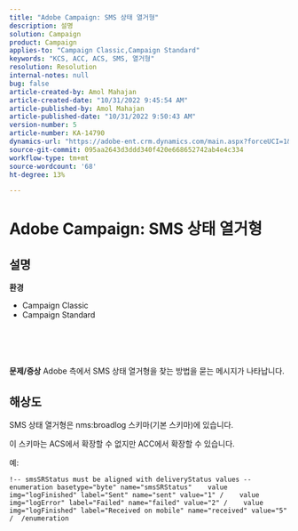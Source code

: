 ```yaml
---
title: "Adobe Campaign: SMS 상태 열거형"
description: 설명
solution: Campaign
product: Campaign
applies-to: "Campaign Classic,Campaign Standard"
keywords: "KCS, ACC, ACS, SMS, 열거형"
resolution: Resolution
internal-notes: null
bug: false
article-created-by: Amol Mahajan
article-created-date: "10/31/2022 9:45:54 AM"
article-published-by: Amol Mahajan
article-published-date: "10/31/2022 9:50:43 AM"
version-number: 5
article-number: KA-14790
dynamics-url: "https://adobe-ent.crm.dynamics.com/main.aspx?forceUCI=1&pagetype=entityrecord&etn=knowledgearticle&id=6ee59aca-0059-ed11-9561-6045bd006079"
source-git-commit: 095aa2643d3ddd340f420e668652742ab4e4c334
workflow-type: tm+mt
source-wordcount: '68'
ht-degree: 13%

---
```


# Adobe Campaign: SMS 상태 열거형

## 설명

<b>환경</b>
- Campaign Classic
- Campaign Standard

<br><br> <br><br><b>문제/증상</b>
Adobe 측에서 SMS 상태 열거형을 찾는 방법을 묻는 메시지가 나타납니다.


## 해상도


SMS 상태 열거형은 nms:broadlog 스키마(기본 스키마)에 있습니다.

이 스키마는 ACS에서 확장할 수 없지만 ACC에서 확장할 수 있습니다.

예:


```
!-- smsSRStatus must be aligned with deliveryStatus values --  enumeration basetype="byte" name="smsSRStatus"    value img="logFinished" label="Sent" name="sent" value="1" /    value img="logError" label="Failed" name="failed" value="2" /    value img="logFinished" label="Received on mobile" name="received" value="5" /  /enumeration
```



